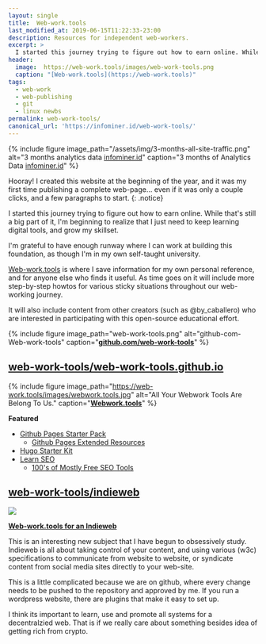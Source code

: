 ```yaml
---
layout: single
title:  Web-work.tools
last_modified_at: 2019-06-15T11:22:33-23:00
description: Resources for independent web-workers.
excerpt: >
  I started this journey trying to figure out how to earn online. While that's still a big part of it, I'm realizing that I just need to keep learning digital tools, and grow my skillset.
header:
  image:  https://web-work.tools/images/web-work-tools.png
  caption: "[Web-work.tools](https://web-work.tools)"
tags: 
  - web-work
  - web-publishing
  - git
  - linux newbs
permalink: web-work-tools/
canonical_url: 'https://infominer.id/web-work-tools/'
---
```




{% include figure image_path="/assets/img/3-months-all-site-traffic.png" alt="3 months analytics data [infominer.id](https://infominer.id)" caption="3 months of Analytics Data [infominer.id](https://infominer.id)" %}

Hooray! I created this website at the beginning of the year, and it was my first time publishing a complete web-page... even if it was only a couple clicks, and a few paragraphs to start.
{: .notice} 

I started this journey trying to figure out how to earn online. While that's still a big part of it, I'm beginning to realize that I just need to keep learning digital tools, and grow my skillset.

I'm grateful to have enough runway where I can work at building this foundation, as though I'm in my own self-taught university. 

[Web-work.tools](https://web-work.tools) is where I save information for my own personal reference, and for anyone else who finds it useful. As time goes on it will include more step-by-step howtos for various sticky situations throughout our web-working journey. 

It will also include content from other creators (such as @by_caballero) who are interested in participating with this open-source educational effort.

{% include figure image_path="web-work-tools.png" alt="github-com-Web-work-tools" caption="[**github.com/web-work-tools**](https://github.com/web-work-tools/)" %}

## [**web-work-tools/web-work-tools.github.io**](https://github.com/web-work-tools)

{% include figure image_path="https://web-work.tools/images/webwork.tools.jpg" alt="All Your Webwork Tools Are Belong To Us." caption="[**Webwork.tools**](https://web-work.tools)" %}


**Featured**
  * [Github Pages Starter Pack](https://web-work.tools/github-pages-starter-pack/)
    * [Github Pages Extended Resources](https://web-work.tools/github-pages-extended-resources/)
  * [Hugo Starter Kit](https://web-work.tools/hugo-starter-kit/)
  * <a href="https://web-work.tools/learn-seo/" target="_blank">Learn SEO</a>
    * [100's of Mostly Free SEO Tools](https://web-work.tools/seo-tools/)


## [**web-work-tools/indieweb**](https://github.com/web-work-tools/indieweb)

<a href="https://web-work.tools/indieweb"><img src="https://infominer.id/assets/img/infominer-does-indieweb.jpeg"></a>

[**Web-work.tools for an Indieweb**](https://web-work.tools/indieweb)


This is an interesting new subject that I have begun to obsessively study. Indieweb is all about taking control of your content, and using various (w3c) specifications to communicate from website to website, or syndicate content from social media sites directly to your web-site.

This is a little complicated because we are on github, where every change needs to be pushed to the repository and approved by me. If you run a wordpress website, there are plugins that make it easy to set up.

I think its important to learn, use and promote all systems for a decentralzied web. That is if we really care about something besides idea of getting rich from crypto.
